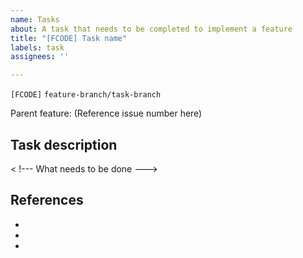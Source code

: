 ```yaml
---
name: Tasks
about: A task that needs to be completed to implement a feature
title: "[FCODE] Task name"
labels: task
assignees: ''

---
```


`[FCODE]` `feature-branch/task-branch`
<!--- Provide a general summary of the proposed feature in the Title above -->
<!--- Be sure to add relevant tags -->

Parent feature: (Reference issue number here)

## Task description
< !--- What needs to be done  ---> 

## References
<!---Reference any links that you think could be useful --->
- 
- 
-

